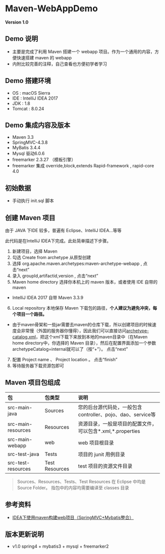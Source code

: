 # Maven-WebAppDemo

**Version 1.0**

## Demo 说明

+ 主要是完成了利用 Maven 搭建一个 webapp 项目。作为一个通用的内容，方便快速搭建 maven 的 webapp
+ 内附比较完善的注释，自己查看也方便初学者学习

## Demo 搭建环境

+ OS : macOS Sierra
+ IDE : IntelliJ IDEA 2017
+ JDK : 1.8
+ Tomcat : 8.0.24

## Demo 集成内容及版本

+ Maven 3.3
+ SpringMVC-4.3.8
+ MyBatis 3.4.4
+ Mysql 驱动6.0.6
+ freemarker 2.3.27 （模板引擎）
+ freemarker 集成 override,block,extends Rapid-framework , rapid-core 4.0

## 初始数据

+ 手动执行 init.sql 脚本

## 创建 Maven 项目

由于 JAVA 下IDE 较多，普遍有 Eclipse、IntelliJ IDEA...等等

此代码是在IntelliJ IDEA下完成。此处简单描述下步骤。

1. 新建项目，选择 Maven
2. 勾选 Create from archetype 从原型创建
3. 选择 org.apache.maven.archetypes:maven-archetype-webapp , 点击“next”
4. 录入 groupId,artifactid,version , 点击“next”
5. Maven home directory 选择你本机上的 maven 版本，或者使用 IDE 自带的 maven
  + IntelliJ IDEA 2017 自带 Maven 3.3.9
6. Local repository 本地保存 Maven 下载包的路径，**个人建议为避免冲突，每个项目一个路径。**
  + 由于maven骨架和一些jar需要去maven的仓库下载，所以创建项目的时候速度会非常慢（外国的服务器你懂得），因此我们可以直接访问[archetype-catalog.xml](http://repo1.maven.org/maven2/archetype-catalog.xml)，把这个xml下载下来放到本地的maven目录中（在Maven home directory中，你选择的 Maven 目录），然后在配置界面添加一个参数archetypeCatalog=internal就可以了（按“+”）。 点击“next”
7. 配置 Project name 、 Project location 。 点击“finish”
8. 等待服务器下载资源包即可

## Maven 项目包组成
  
| 包 | 包类型 | 说明|
| :--- | :--- | :--- |
| src-main-java | Sources | 您的后台源代码处，一般包含 controller、pojo、dao、service等 |
| src-main-resources | Resources | 资源目录，一般是项目的配置文件，可以包含*.xml,*.properties |
| src-main-webapp | web | web 项目根目录 |
| src-test-java | Tests | 项目的 junit 用例目录 |
| src-test-resources | Test Resources | test 项目的资源文件目录 |

> Sources、Resources、Tests、Test Resources 在 Eclipse 中均是 Source Folder。 指包中的内容均需要编译至 classes 目录
  

## 参考资料 

+ [IDEA下使用maven构建web项目（SpringMVC+Mybatis整合）](https://www.cnblogs.com/helloyy/p/6826101.html)

## 版本更新说明

+ v1.0 spring4 + mybatis3 + mysql + freemarker2
